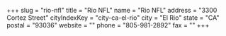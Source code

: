 +++
slug = "rio-nfl"
title = "Rio NFL"
name = "Rio NFL"
address = "3300 Cortez Street"
cityIndexKey = "city-ca-el-rio"
city = "El Rio"
state = "CA"
postal = "93036"
website = ""
phone = "805-981-2892"
fax = ""
+++
